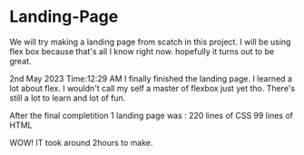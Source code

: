 # Landing-Page

We will try making a landing page from scatch in this project. I will be using flex box because that's all I know right now. hopefully it turns out to be great.

2nd May 2023 Time:12:29 AM 
I finally finished the landing page. I learned a lot about flex. I wouldn't call my self a master of flexbox just yet tho. There's still a lot to learn and lot of fun. 

After the final completition 1 landing page was :
220 lines of CSS
99 lines of HTML 

WOW! IT took around 2hours to make.